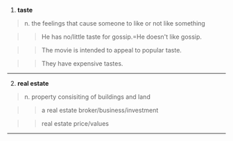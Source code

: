 1. **taste**      

> n. the feelings that cause someone to like or not like something

>> He has no/little taste for gossip.=He doesn't like gossip.

>> The movie is intended to appeal to popular taste.

>> They have expensive tastes.
----------
2. **real estate**

> n. property consisiting of buildings and land

>> a real estate broker/business/investment

>> real estate price/values
---------

